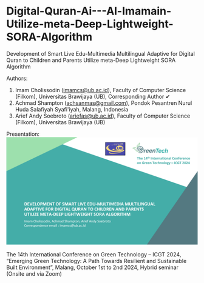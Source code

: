 # Digital-Quran-Ai---Al-Imamain-Utilize-meta-Deep-Lightweight-SORA-Algorithm

Development of Smart Live Edu-Multimedia Multilingual Adaptive for Digital Quran to Children and Parents Utilize meta-Deep Lightweight SORA Algorithm

Authors:
1. Imam Cholissodin (imamcs@ub.ac.id), Faculty of Computer Science (Filkom), Universitas Brawijaya (UB), Corresponding Author ✔
2. Achmad Shampton (achsanmas@gmail.com), Pondok Pesantren Nurul Huda Salafiyah Syafi'iyah, Malang, Indonesia
3. Arief Andy Soebroto (ariefas@ub.ac.id), Faculty of Computer Science (Filkom), Universitas Brawijaya (UB)

Presentation:
![cover - ppt icgt 14 - meta-Deep L Sora alg - Imam CS et. al. v2.5](https://raw.githubusercontent.com/imamcs19/Digital-Quran-Ai---Al-Imamain-Utilize-meta-Deep-Lightweight-SORA-Algorithm/refs/heads/main/cover%20-%20ppt%20icgt%2014%20-%20meta-Deep%20L%20Sora%20alg%20-%20Imam%20CS%20et.%20al.%20v2.5.png)

The 14th International Conference on Green Technology – ICGT 2024, “Emerging Green Technology: A Path Towards Resilient and Sustainable Built Environment”, Malang, October 1st to 2nd 2024, Hybrid seminar (Onsite and via Zoom)
